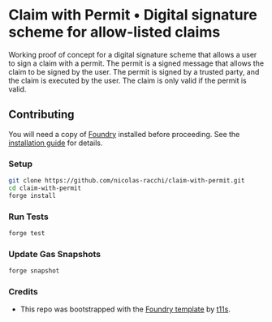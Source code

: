 # Claim with Permit • Digital signature scheme for allow-listed claims

Working proof of concept for a digital signature scheme that allows a user to sign a claim with a permit. The permit is a signed message that allows the claim to be signed by the user. The permit is signed by a trusted party, and the claim is executed by the user. The claim is only valid if the permit is valid.

## Contributing

You will need a copy of [Foundry](https://github.com/foundry-rs/foundry) installed before proceeding. See the [installation guide](https://github.com/foundry-rs/foundry#installation) for details.

### Setup

```sh
git clone https://github.com/nicolas-racchi/claim-with-permit.git
cd claim-with-permit
forge install
```

### Run Tests

```sh
forge test
```

### Update Gas Snapshots

```sh
forge snapshot
```

### Credits

- This repo was bootstrapped with the [Foundry template](https://github.com/transmissions11/foundry-template) by [t11s](https://github.com/transmissions11).
